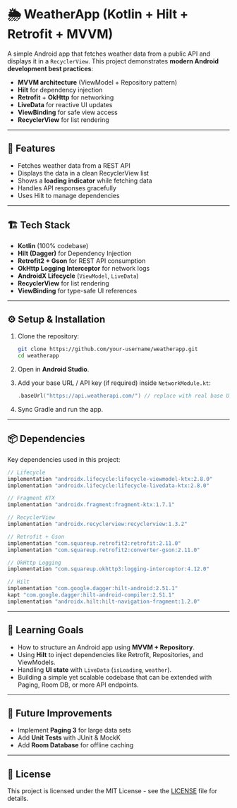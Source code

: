 
# 🌦️ WeatherApp (Kotlin + Hilt + Retrofit + MVVM)

A simple Android app that fetches weather data from a public API and displays it in a `RecyclerView`.
This project demonstrates **modern Android development best practices**:

* **MVVM architecture** (ViewModel + Repository pattern)
* **Hilt** for dependency injection
* **Retrofit** + **OkHttp** for networking
* **LiveData** for reactive UI updates
* **ViewBinding** for safe view access
* **RecyclerView** for list rendering

---

## 📱 Features

* Fetches weather data from a REST API
* Displays the data in a clean RecyclerView list
* Shows a **loading indicator** while fetching data
* Handles API responses gracefully
* Uses Hilt to manage dependencies

---

## 🏗️ Tech Stack

* **Kotlin** (100% codebase)
* **Hilt (Dagger)** for Dependency Injection
* **Retrofit2 + Gson** for REST API consumption
* **OkHttp Logging Interceptor** for network logs
* **AndroidX Lifecycle** (`ViewModel`, `LiveData`)
* **RecyclerView** for list rendering
* **ViewBinding** for type-safe UI references

---

## ⚙️ Setup & Installation

1. Clone the repository:

   ```bash
   git clone https://github.com/your-username/weatherapp.git
   cd weatherapp
   ```

2. Open in **Android Studio**.

3. Add your base URL / API key (if required) inside `NetworkModule.kt`:

   ```kotlin
   .baseUrl("https://api.weatherapi.com/") // replace with real base URL
   ```

4. Sync Gradle and run the app.

---

## 📦 Dependencies

Key dependencies used in this project:

```gradle
// Lifecycle
implementation "androidx.lifecycle:lifecycle-viewmodel-ktx:2.8.0"
implementation "androidx.lifecycle:lifecycle-livedata-ktx:2.8.0"

// Fragment KTX
implementation "androidx.fragment:fragment-ktx:1.7.1"

// RecyclerView
implementation "androidx.recyclerview:recyclerview:1.3.2"

// Retrofit + Gson
implementation "com.squareup.retrofit2:retrofit:2.11.0"
implementation "com.squareup.retrofit2:converter-gson:2.11.0"

// OkHttp Logging
implementation "com.squareup.okhttp3:logging-interceptor:4.12.0"

// Hilt
implementation "com.google.dagger:hilt-android:2.51.1"
kapt "com.google.dagger:hilt-android-compiler:2.51.1"
implementation "androidx.hilt:hilt-navigation-fragment:1.2.0"
```

---

## 🎯 Learning Goals

* How to structure an Android app using **MVVM + Repository**.
* Using **Hilt** to inject dependencies like Retrofit, Repositories, and ViewModels.
* Handling **UI state** with `LiveData` (`isLoading`, `weather`).
* Building a simple yet scalable codebase that can be extended with Paging, Room DB, or more API endpoints.

---

## 🚀 Future Improvements

* Implement **Paging 3** for large data sets
* Add **Unit Tests** with JUnit & MockK
* Add **Room Database** for offline caching

---

## 📜 License

This project is licensed under the MIT License - see the [LICENSE](LICENSE) file for details.
